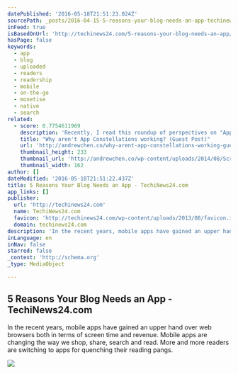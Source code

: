 ```yaml
---
datePublished: '2016-05-18T21:51:23.024Z'
sourcePath: _posts/2016-04-15-5-reasons-your-blog-needs-an-app-techinews24com.md
inFeed: true
isBasedOnUrl: 'http://techinews24.com/5-reasons-your-blog-needs-an-app/'
hasPage: false
keywords:
  - app
  - blog
  - uploaded
  - readers
  - readership
  - mobile
  - on-the-go
  - monetise
  - native
  - search
related:
  - score: 0.7754611969
    description: 'Recently, I read this roundup of perspectives on "App Constellations" on the new social/professional news app Quibb. This is an emerging product strategy in mobile embraced by Facebook, Linkedin, Foursquare, Twitter, and others, and found it fascinating. Thanks to the authors below for sharing their opinions on this new approach.'
    title: "Why aren't App Constellations working? (Guest Post)"
    url: 'http://andrewchen.co/why-arent-app-constellations-working-guest-post/'
    thumbnail_height: 233
    thumbnail_url: 'http://andrewchen.co/wp-content/uploads/2014/08/Screen_Shot_2014-07-15_at_11.51.42_AM.png'
    thumbnail_width: 162
author: []
dateModified: '2016-05-18T21:51:22.437Z'
title: 5 Reasons Your Blog Needs an App - TechiNews24.com
app_links: []
publisher:
  url: 'http://techinews24.com'
  name: TechiNews24.com
  favicon: 'http://techinews24.com/wp-content/uploads/2013/08/favicon.ico'
  domain: techinews24.com
description: 'In the recent years, mobile apps have gained an upper hand over web browsers both in terms of screen time and revenue. Mobile apps are changing the way we shop, share, search and read. More and more readers are switching to apps for quenching their reading pangs.'
inLanguage: en
inNav: false
starred: false
_context: 'http://schema.org'
_type: MediaObject

---
```

<article style=""><h1>5 Reasons Your Blog Needs an App - TechiNews24.com</h1><p>In the recent years, mobile apps have gained an upper hand over web browsers both in terms of screen time and revenue. Mobile apps are changing the way we shop, share, search and read. More and more readers are switching to apps for quenching their reading pangs.</p><img src="http://techinews24.com/wp-content/uploads/2016/02/Stay-Closer-to-Your-Readers.jpg" /></article>